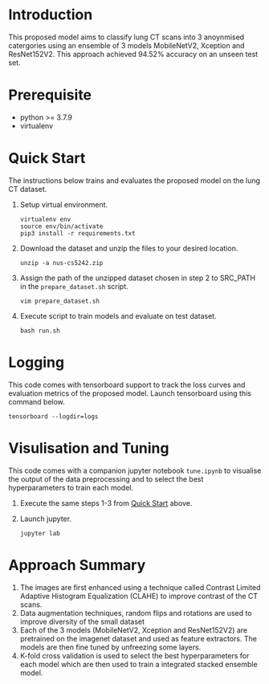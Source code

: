 # Introduction

This proposed model aims to classify lung CT scans into 3 anoynmised catergories using an ensemble of 3 models MobileNetV2, Xception and ResNet152V2. This approach achieved 94.52% accuracy on an unseen test set.

# Prerequisite

- python >= 3.7.9
- virtualenv

# Quick Start

The instructions below trains and evaluates the proposed model on the lung CT dataset.

1. Setup virtual environment.
   ```
   virtualenv env
   source env/bin/activate
   pip3 install -r requirements.txt
   ```
2. Download the dataset and unzip the files to your desired location.
   ```
   unzip -a nus-cs5242.zip
   ```
3. Assign the path of the unzipped dataset chosen in step 2 to SRC_PATH in the `prepare_dataset.sh` script.

   ```
   vim prepare_dataset.sh
   ```

4. Execute script to train models and evaluate on test dataset.
   ```
   bash run.sh
   ```

# Logging

This code comes with tensorboard support to track the loss curves and evaluation metrics of the proposed model. Launch tensorboard using this command below.

```
tensorboard --logdir=logs
```

# Visulisation and Tuning

This code comes with a companion jupyter notebook `tune.ipynb` to visualise the output of the data preprocessing and to select the best hyperparameters to train each model.

1. Execute the same steps 1-3 from [Quick Start](#quick-start) above.

2. Launch jupyter.
   ```
   jupyter lab
   ```

# Approach Summary

1. The images are first enhanced using a technique called Contrast Limited Adaptive Histogram Equalization (CLAHE) to improve contrast of the CT scans.
2. Data augmentation techniques, random flips and rotations are used to improve diversity of the small dataset
3. Each of the 3 models (MobileNetV2, Xception and ResNet152V2) are pretrained on the imagenet dataset and used as feature extractors. The models are then fine tuned by unfreezing some layers.
4. K-fold cross validation is used to select the best hyperparameters for each model which are then used to train a integrated stacked ensemble model.
